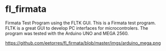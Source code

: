 fl_firmata
==========

Firmata Test Program using the FLTK GUI. This is a Firmata test program. FLTK is a great GUI to develop PC interfaces for microcontrolers. The program was tested with the Arduino UNO and MEGA 2560. 

https://github.com/eetorres/fl_firmata/blob/master/imgs/arduino_mega.png
